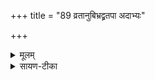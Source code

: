 +++
title = "89 व्रतानुबिभ्रद्व्रतपा अदाभ्यः"

+++


<details><summary>मूलम्</summary>

व्र॒तानुबिभ्र॑द्व्रत॒पा अदा॑भ्यः ।  
यजा॑ नो दे॒वाꣳ अ॒जर॑स्सु॒वीरः॑ ।  
दध॒द्रत्ना॑नि सुविदा॒नो अ॑ग्ने ।  
गो॒पा॒य नो॑ जी॒वसे॑ जातवेदः ॥11॥
</details>

<details><summary>सायण-टीका</summary>

30व्रतान्विति ॥ नु क्षिप्रनाम । व्रता व्रतानि कर्माणि क्षिप्राणि बिभ्रत् । व्रतपाः व्रतानां च पालयिता । अदाभ्यः केनचिदप्यहिंस्यः । स त्वमस्मदर्थं देवान् यज । अजरः अविनाशः । सुवीरः शोभनवीरपुरुषः । 'वीरवीर्यौ च' इत्युत्तरपदाद्युदात्तत्वम् । रत्नानि रमणीयानि अस्मासु दधत् सुविदानः सुष्ठु हितमस्माकं जानन् हे! अग्ने! जातवेदः! जातप्रज्ञ! अस्मान् गोपाय रक्ष । जीवसे जीवनार्थम् । 'तुमर्थे सेसेन्' इत्यसेप्रत्ययः ॥

इत्युपहोमभाष्ये प्रथमोऽनुवाकः ॥
</details>